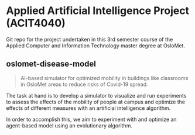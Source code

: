 # Applied Artificial Intelligence Project (ACIT4040)
Git repo for the project undertaken in this 3rd semester course of the Applied Computer and Information Technology master degree at OsloMet.
## oslomet-disease-model
> AI-based simulator for optimized mobility in buildings like classrooms in OsloMet areas to reduce risks of Covid-19 spread.

The task at hand is to develop a simulator to visualize and run experiments to assess the effects of the mobility of people at campus and optimize the effects of different measures with an artificial intelligence algorithm.

In order to accomplish this, we aim to experiment with and optimize an agent-based model using an evolutionary algorithm.

